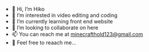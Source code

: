 - 👋 Hi, I’m Hiko
- 👀 I’m interested in video editing and coding
- 🌱 I’m currently learning front end website
- 💞️ I’m looking to collaborate on here
- 📫 You can reach me at minecrafthold123@gmail.com 
- 👐 Feel free to reaach me...
<!---
Debrizz/Debrizz is a ✨ special ✨ repository because its `README.md` (this file) appears on your GitHub profile.
You can click the Preview link to take a look at your changes.
--->
